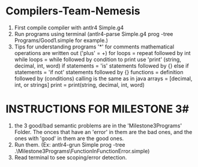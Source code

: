 # Compilers-Team-Nemesis

1. First compile compiler with antlr4 Simple.g4
2. Run programs using terminal (antlr4-parse Simple.g4 prog -tree Programs/Good1.simple for example.)
3. Tips for understanding programs
  '*' for comments
  mathematical operations are written out ('plus' = +)
  for loops = repeat followed by int
  while loops = while followed by condition
  to print use 'print' (string, decimal, int, word)
  if statements = 'is' statements followed by {}
  else if statements = 'if not' statements followed by {}
  functions = definition followed by (conditions)
  calling is the same as in java
  arrays = [decimal, int, or strings]
  print = print(string, decimal, int, word)

# INSTRUCTIONS FOR MILESTONE 3#
1. the 3 good/bad semantic problems are in the 'Milestone3Programs' Folder. The onces that have an 'error' in them are the bad ones, and the ones with 'good' in them are the good ones.
2. Run them. (Ex: antlr4-grun Simple prog -tree .\Milestone3Programs\FunctionInFunctionError.simple)
3. Read terminal to see scoping/error detection.
